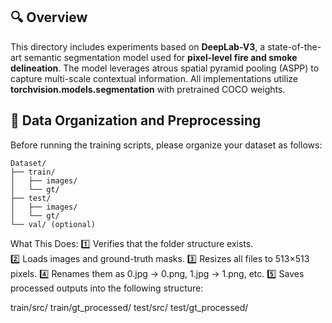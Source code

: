 ## 🔍 Overview
This directory includes experiments based on **DeepLab-V3**, a state-of-the-art semantic segmentation model used for **pixel-level fire and smoke delineation**. The model leverages atrous spatial pyramid pooling (ASPP) to capture multi-scale contextual information. All implementations utilize **torchvision.models.segmentation** with pretrained COCO weights.

## 🧩 Data Organization and Preprocessing
Before running the training scripts, please organize your dataset as follows:

```plaintext
Dataset/
├── train/
│   ├── images/
│   └── gt/
├── test/
│   ├── images/
│   └── gt/
└── val/ (optional)
```


What This Does:
1️⃣ Verifies that the folder structure exists.\
2️⃣ Loads images and ground-truth masks.
3️⃣ Resizes all files to 513×513 pixels.
4️⃣ Renames them as 0.jpg → 0.png, 1.jpg → 1.png, etc.
5️⃣ Saves processed outputs into the following structure:

train/src/
train/gt_processed/
test/src/
test/gt_processed/

